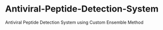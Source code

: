 # Antiviral-Peptide-Detection-System
Antiviral Peptide Detection System using Custom Ensemble Method
